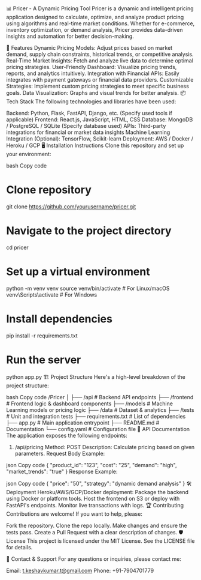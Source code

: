 📊 Pricer - A Dynamic Pricing Tool
Pricer is a dynamic and intelligent pricing application designed to calculate, optimize, and analyze product pricing using algorithms and real-time market conditions. Whether for e-commerce, inventory optimization, or demand analysis, Pricer provides data-driven insights and automation for better decision-making.

🚀 Features
Dynamic Pricing Models: Adjust prices based on market demand, supply chain constraints, historical trends, or competitive analysis.
Real-Time Market Insights: Fetch and analyze live data to determine optimal pricing strategies.
User-Friendly Dashboard: Visualize pricing trends, reports, and analytics intuitively.
Integration with Financial APIs: Easily integrates with payment gateways or financial data providers.
Customizable Strategies: Implement custom pricing strategies to meet specific business goals.
Data Visualization: Graphs and visual trends for better analysis.
📦 Tech Stack
The following technologies and libraries have been used:

Backend: Python, Flask, FastAPI, Django, etc. (Specify used tools if applicable)
Frontend: React.js, JavaScript, HTML, CSS
Database: MongoDB / PostgreSQL / SQLite (Specify database used)
APIs: Third-party integrations for financial or market data insights
Machine Learning Integration (Optional): TensorFlow, Scikit-learn
Deployment: AWS / Docker / Heroku / GCP
🖥️ Installation Instructions
Clone this repository and set up your environment:

bash
Copy code
# Clone repository
git clone https://github.com/yourusername/pricer.git

# Navigate to the project directory
cd pricer

# Set up a virtual environment
python -m venv venv
source venv/bin/activate  # For Linux/macOS
venv\Scripts\activate  # For Windows

# Install dependencies
pip install -r requirements.txt

# Run the server
python app.py
🏗️ Project Structure
Here's a high-level breakdown of the project structure:

bash
Copy code
/Pricer
│
├── /api                  # Backend API endpoints
├── /frontend             # Frontend logic & dashboard components
├── /models               # Machine Learning models or pricing logic
├── /data                 # Dataset & analytics
├── /tests                # Unit and integration tests
├── requirements.txt     # List of dependencies
├── app.py                # Main application entrypoint
├── README.md             # Documentation
└── config.yaml          # Configuration file
🔗 API Documentation
The application exposes the following endpoints:

1. /api/pricing
Method: POST
Description: Calculate pricing based on given parameters.
Request Body Example:

json
Copy code
{
  "product_id": "123",
  "cost": "25",
  "demand": "high",
  "market_trends": "true"
}
Response Example:

json
Copy code
{
  "price": "50",
  "strategy": "dynamic demand analysis"
}
🛠️ Deployment
Heroku/AWS/GCP/Docker deployment:
Package the backend using Docker or platform tools.
Host the frontend on S3 or deploy with FastAPI's endpoints.
Monitor live transactions with logs.
🏆 Contributing
Contributions are welcome! If you want to help, please:

Fork the repository.
Clone the repo locally.
Make changes and ensure the tests pass.
Create a Pull Request with a clear description of changes.
🛡️ License
This project is licensed under the MIT License. See the LICENSE file for details.

💬 Contact & Support
For any questions or inquiries, please contact me:

Email: t.keshavkumar.t@gmail.com
Phone: +91-7904701779
